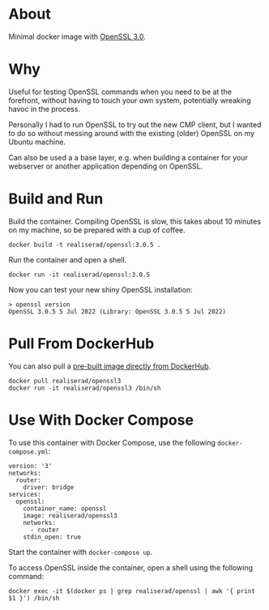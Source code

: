 # About

Minimal docker image with [OpenSSL 3.0](https://www.openssl.org/blog/blog/2021/09/07/OpenSSL3.Final).

# Why

Useful for testing OpenSSL commands when you need to be at the forefront, without having to touch your own system, potentially wreaking havoc in the process. 

Personally I had to run OpenSSL to try out the new CMP client, but I wanted to do so without messing around with the existing (older) OpenSSL on my Ubuntu machine.

Can also be used a a base layer, e.g. when building a container for your webserver or another application depending on OpenSSL.

# Build and Run

Build the container. Compiling OpenSSL is slow, this takes about 10 minutes on my machine, so be prepared with a cup of coffee.

```
docker build -t realiserad/openssl:3.0.5 .
```

Run the container and open a shell.
```
docker run -it realiserad/openssl:3.0.5
```

Now you can test your new shiny OpenSSL installation:
```
> openssl version
OpenSSL 3.0.5 5 Jul 2022 (Library: OpenSSL 3.0.5 5 Jul 2022)
```

Pull From DockerHub
===================

You can also pull a [pre-built image directly from DockerHub](https://hub.docker.com/repository/docker/realiserad/openssl3).
```
docker pull realiserad/openssl3
docker run -it realiserad/openssl3 /bin/sh
```

Use With Docker Compose
=======================

To use this container with Docker Compose, use the following ``docker-compose.yml``:
```
version: '3'
networks:
  router:
    driver: bridge
services:
  openssl:
    container_name: openssl
    image: realiserad/openssl3
    networks:
      - router
    stdin_open: true
```

Start the container with ``docker-compose up``.

To access OpenSSL inside the container, open a shell using the following command: 
```
docker exec -it $(docker ps | grep realiserad/openssl | awk '{ print $1 }') /bin/sh
```
